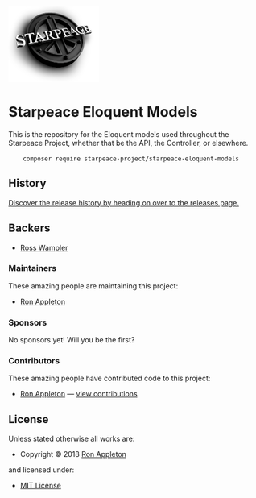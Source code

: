 <!-- LOGO/ -->
<img src="starpeace-logo.png" width="180px" height="150px">
<!-- /LOGO -->

<!-- TITLE/ -->
<h1>Starpeace Eloquent Models</h1>
<!-- /TITILE -->

<!-- DESCRIPTION/ -->
This is the repository for the Eloquent models used throughout the Starpeace Project, whether that be the API, the Controller, or elsewhere. 
<!-- /DESCRIPTION -->

<!-- INSTALL/ -->
        composer require starpeace-project/starpeace-eloquent-models
<!-- /INSTALL -->

<!-- HISTORY/ -->

<h2>History</h2>

<a href="https://github.com/starpeace-project/starpeace-lumen-api-interface/releases">Discover the release history by heading on over to the releases page.</a>

<!-- /HISTORY -->


<!-- BACKERS/ -->

<h2>Backers</h2>

<ul><li><a href="https://www.linkedin.com/in/rosswampler/">Ross Wampler</a></li></ul>

<h3>Maintainers</h3>

These amazing people are maintaining this project:

<ul><li><a href="https://www.linkedin.com/in/ron-appleton-b3066318/">Ron Appleton</a></li></ul>

<h3>Sponsors</h3>

No sponsors yet! Will you be the first?



<h3>Contributors</h3>

These amazing people have contributed code to this project:
<ul>
<li><a href="https://github.com/ronappleton">Ron Appleton</a> — <a href="https://github.com/starpeace-project/starpeace-lumen-api-interface/commits?author=ronappleton" title="View the GitHub contributions of Ron Appleton on repository starpeace-project/starpeace-lumen-api-interface">view contributions</a></li>
</ul>

<!-- /BACKERS -->


<!-- LICENSE/ -->

<h2>License</h2>

Unless stated otherwise all works are:

<ul><li>Copyright &copy; 2018 <a href="http://www.linkedin.com/in/ron-appleton-b3066318/">Ron Appleton</a></li></ul>

and licensed under:

<ul><li><a href="http://spdx.org/licenses/MIT.html">MIT License</a></li></ul>

<!-- /LICENSE -->